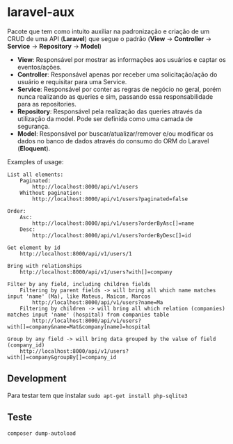  # laravel-aux
  Pacote que tem como intuito auxiliar na padronização e criação de um CRUD de uma API (**Laravel**) que segue o padrão 
  (**View** -> **Controller** -> **Service** -> **Repository** -> **Model**)
  
  - **View**: Responsável por mostrar as informações aos usuários e captar os eventos/ações.
  - **Controller**: Responsável apenas por receber uma solicitação/ação do usuário e requisitar para uma Service.
  - **Service**: Responsável por conter as regras de negócio no geral, porém nunca realizando as queries e sim, passando essa     responsabilidade para as repositories.
  - **Repository**: Responsável pela realização das queries através da utilização da model. Pode ser definida como uma camada     de segurança.
  - **Model**: Responsável por buscar/atualizar/remover e/ou modificar os dados no banco de dados através do consumo do ORM do   Laravel (**Eloquent**).


  Examples of usage:

    List all elements:
        Paginated:
            http://localhost:8000/api/v1/users
        Whithout pagination:
            http://localhost:8000/api/v1/users?paginated=false

    Order:
        Asc:
            http://localhost:8000/api/v1/users?orderByAsc[]=name
        Desc:
            http://localhost:8000/api/v1/users?orderByDesc[]=id
        
    Get element by id
        http://localhost:8000/api/v1/users/1

    Bring with relationships
        http://localhost:8000/api/v1/users?with[]=company

    Filter by any field, including children fields
        Filtering by parent fields -> will bring all which name matches input 'name' (Ma), like Mateus, Maicon, Marcos
            http://localhost:8000/api/v1/users?name=Ma
        Filtering by children -> will bring all which relation (companies) matches input 'name' (hospital) from companies table   
            http://localhost:8000/api/v1/users?with[]=company&name=Mat&company[name]=hospital

    Group by any field -> will bring data grouped by the value of field (company_id)
        http://localhost:8000/api/v1/users?with[]=company&groupBy[]=company_id


## Development

Para testar tem que instalar 
```sudo apt-get install php-sqlite3```

## Teste

```composer dump-autoload```
